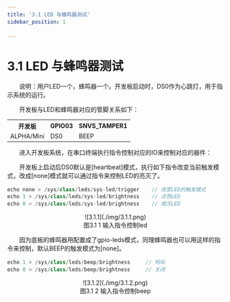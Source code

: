 ```yaml
---
title: '3.1 LED 与蜂鸣器测试'
sidebar_position: 1

---
```


# 3.1 LED 与蜂鸣器测试

&emsp;&emsp;说明：用户LED一个，蜂鸣器一个。开发板启动时，DS0作为心跳灯，用于指示系统的运行。

&emsp;&emsp;开发板与LED和蜂鸣器对应的管脚关系如下：


<div class="imx6u_center-table-div">
<table class="imx6u_center-table">
  <tr>
    <th>开发板</th>
    <th>GPIO03</th>
    <th>SNVS_TAMPER1</th>
  </tr>
  <tr>
    <td>ALPHA/Mini</td>
    <td>DS0</td>
    <td>BEEP</td>
  </tr>
</table>
</div>


&emsp;&emsp;进入开发板系统，在串口终端执行指令控制对应的IO来控制对应的器件：

&emsp;&emsp;开发板上启动后DS0默认是[heartbeat]模式，执行如下指令改变当前触发模式，改成[none]模式就可以通过指令来控制LED的亮灭了。

```c#
echo none > /sys/class/leds/sys-led/trigger    // 改变LED的触发模式
echo 1 > /sys/class/leds/sys-led/brightness    // 点亮LED
echo 0 > /sys/class/leds/sys-led/brightness    // 熄灭LED
```

<center>
![3.1.1](./img/3.1.1.png)<br />
图3.1 1 输入指令控制led
</center>

&emsp;&emsp;因为底板的蜂鸣器用配置成了gpio-leds模式，同理蜂鸣器也可以用这样的指令来控制，默认BEEP的触发模式为[none]。

```c#
echo 1 > /sys/class/leds/beep/brightness     // 鸣叫
echo 0 > /sys/class/leds/beep/brightness     // 关闭
```

<center>
![3.1.2](./img/3.1.2.png)<br />
图3.1 2 输入指令控制beep
</center>




